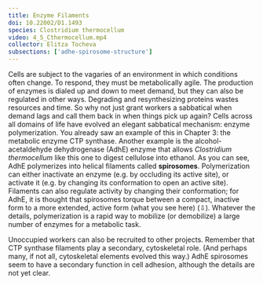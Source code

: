```yaml
---
title: Enzyme Filaments
doi: 10.22002/D1.1493
species: Clostridium thermocellum
video: 4_5_Cthermocellum.mp4
collector: Elitza Tocheva
subsections: ['adhe-spirosome-structure']
---
```


Cells are subject to the vagaries of an environment in which conditions often change. To respond, they must be metabolically agile. The production of enzymes is dialed up and down to meet demand, but they can also be regulated in other ways. Degrading and resynthesizing proteins wastes resources and time. So why not just grant workers a sabbatical when demand lags and call them back in when things pick up again? Cells across all domains of life have evolved an elegant sabbatical mechanism: enzyme polymerization. You already saw an example of this in Chapter 3: the metabolic enzyme CTP synthase. Another example is the alcohol-acetaldehyde dehydrogenase (AdhE) enzyme that allows *Clostridium thermocellum* like this one to digest cellulose into ethanol. As you can see, AdhE polymerizes into helical filaments called **spirosomes**. Polymerization can either inactivate an enzyme (e.g. by occluding its active site), or activate it (e.g. by changing its conformation to open an active site). Filaments can also regulate activity by changing their conformation; for AdhE, it is thought that spirosomes torque between a compact, inactive form to a more extended, active form (what you see here) (⇩). Whatever the details, polymerization is a rapid way to mobilize (or demobilize) a large number of enzymes for a metabolic task.

Unoccupied workers can also be recruited to other projects. Remember that CTP synthase filaments play a secondary, cytoskeletal role. (And perhaps many, if not all, cytoskeletal elements evolved this way.) AdhE spirosomes seem to have a secondary function in cell adhesion, although the details are not yet clear.

